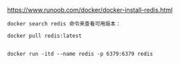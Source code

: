 https://www.runoob.com/docker/docker-install-redis.html

```
docker search redis 命令来查看可用版本：

docker pull redis:latest


docker run -itd --name redis -p 6379:6379 redis


```
